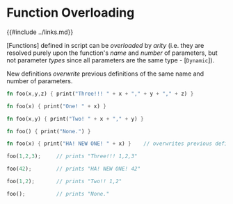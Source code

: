 Function Overloading
===================

{{#include ../links.md}}

[Functions] defined in script can be _overloaded_ by _arity_ (i.e. they are resolved purely upon the function's _name_
and _number_ of parameters, but not parameter _types_ since all parameters are the same type - [`Dynamic`]).

New definitions _overwrite_ previous definitions of the same name and number of parameters.

```rust
fn foo(x,y,z) { print("Three!!! " + x + "," + y + "," + z) }

fn foo(x) { print("One! " + x) }

fn foo(x,y) { print("Two! " + x + "," + y) }

fn foo() { print("None.") }

fn foo(x) { print("HA! NEW ONE! " + x) }    // overwrites previous definition

foo(1,2,3);     // prints "Three!!! 1,2,3"

foo(42);        // prints "HA! NEW ONE! 42"

foo(1,2);       // prints "Two!! 1,2"

foo();          // prints "None."
```
